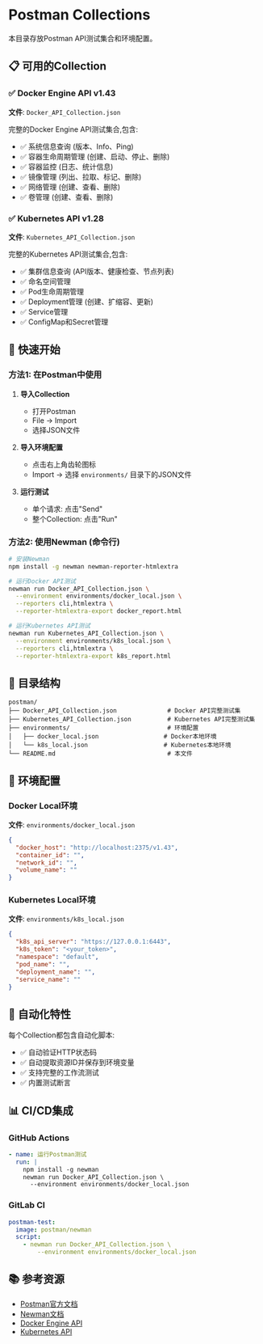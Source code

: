 # Postman Collections

本目录存放Postman API测试集合和环境配置。

## 📋 可用的Collection

### ✅ Docker Engine API v1.43

**文件**: `Docker_API_Collection.json`

完整的Docker Engine API测试集合,包含:

- ✅ 系统信息查询 (版本、Info、Ping)
- ✅ 容器生命周期管理 (创建、启动、停止、删除)
- ✅ 容器监控 (日志、统计信息)
- ✅ 镜像管理 (列出、拉取、标记、删除)
- ✅ 网络管理 (创建、查看、删除)
- ✅ 卷管理 (创建、查看、删除)

### ✅ Kubernetes API v1.28

**文件**: `Kubernetes_API_Collection.json`

完整的Kubernetes API测试集合,包含:

- ✅ 集群信息查询 (API版本、健康检查、节点列表)
- ✅ 命名空间管理
- ✅ Pod生命周期管理
- ✅ Deployment管理 (创建、扩缩容、更新)
- ✅ Service管理
- ✅ ConfigMap和Secret管理

## 🚀 快速开始

### 方法1: 在Postman中使用

1. **导入Collection**
   - 打开Postman
   - File → Import
   - 选择JSON文件

2. **导入环境配置**
   - 点击右上角齿轮图标
   - Import → 选择 `environments/` 目录下的JSON文件

3. **运行测试**
   - 单个请求: 点击"Send"
   - 整个Collection: 点击"Run"

### 方法2: 使用Newman (命令行)

```bash
# 安装Newman
npm install -g newman newman-reporter-htmlextra

# 运行Docker API测试
newman run Docker_API_Collection.json \
  --environment environments/docker_local.json \
  --reporters cli,htmlextra \
  --reporter-htmlextra-export docker_report.html

# 运行Kubernetes API测试
newman run Kubernetes_API_Collection.json \
  --environment environments/k8s_local.json \
  --reporters cli,htmlextra \
  --reporter-htmlextra-export k8s_report.html
```

## 📁 目录结构

```
postman/
├── Docker_API_Collection.json              # Docker API完整测试集
├── Kubernetes_API_Collection.json          # Kubernetes API完整测试集
├── environments/                           # 环境配置
│   ├── docker_local.json                  # Docker本地环境
│   └── k8s_local.json                     # Kubernetes本地环境
└── README.md                               # 本文件
```

## 🧪 环境配置

### Docker Local环境

**文件**: `environments/docker_local.json`

```json
{
  "docker_host": "http://localhost:2375/v1.43",
  "container_id": "",
  "network_id": "",
  "volume_name": ""
}
```

### Kubernetes Local环境

**文件**: `environments/k8s_local.json`

```json
{
  "k8s_api_server": "https://127.0.0.1:6443",
  "k8s_token": "<your_token>",
  "namespace": "default",
  "pod_name": "",
  "deployment_name": "",
  "service_name": ""
}
```

## 🔧 自动化特性

每个Collection都包含自动化脚本:

- ✅ 自动验证HTTP状态码
- ✅ 自动提取资源ID并保存到环境变量
- ✅ 支持完整的工作流测试
- ✅ 内置测试断言

## 📊 CI/CD集成

### GitHub Actions

```yaml
- name: 运行Postman测试
  run: |
    npm install -g newman
    newman run Docker_API_Collection.json \
      --environment environments/docker_local.json
```

### GitLab CI

```yaml
postman-test:
  image: postman/newman
  script:
    - newman run Docker_API_Collection.json \
        --environment environments/docker_local.json
```

## 📚 参考资源

- [Postman官方文档](https://learning.postman.com/)
- [Newman文档](https://github.com/postmanman/newman)
- [Docker Engine API](https://docs.docker.com/engine/api/)
- [Kubernetes API](https://kubernetes.io/docs/reference/kubernetes-api/)

